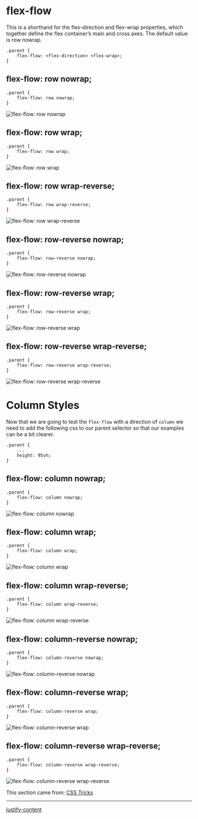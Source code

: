 # flex-flow
This is a shorthand for the flex-direction and flex-wrap properties, which together define the flex container’s main and cross axes. The default value is row nowrap.

```
.parent {
    flex-flow: <flex-direction> <flex-wrap>;
}
```

## flex-flow: row nowrap;
```
.parent {
    flex-flow: row nowrap;
}
```
![flex-flow: row nowrap](./screenshots/00%20-%20flex-flow_row_nowrap.png)

## flex-flow: row wrap;
```
.parent {
    flex-flow: row wrap;
}
```
![flex-flow: row wrap](./screenshots/01%20-%20flex-flow_row_wrap.png)

## flex-flow: row wrap-reverse;
```
.parent {
    flex-flow: row wrap-reverse;
}
```
![flex-flow: row wrap-reverse](./screenshots/02%20-%20flex-flow_row_wrap-reverse.png)

## flex-flow: row-reverse nowrap;
```
.parent {
    flex-flow: row-reverse nowrap;
}
```
![flex-flow: row-reverse nowrap](./screenshots/03%20-%20flex-flow_row-reverse_nowrap.png)

## flex-flow: row-reverse wrap;
```
.parent {
    flex-flow: row-reverse wrap;
}
```
![flex-flow: row-reverse wrap](./screenshots/04%20-%20flex-flow_row-reverse_wrap.png)

## flex-flow: row-reverse wrap-reverse;
```
.parent {
    flex-flow: row-reverse wrap-reverse;
}
```
![flex-flow: row-reverse wrap-reverse](./screenshots/05%20-%20flex-flow_row-reverse_wrap-reverse.png)

# Column Styles
Now that we are going to test the `flex-flow` with a direction of `column` we need to add the following css to our parent selector so that our examples can be a bit clearer.
```
.parent {
    ...
    height: 95vh;
}
```

## flex-flow: column nowrap;
```
.parent {
    flex-flow: column nowrap;
}
```
![flex-flow: column nowrap](./screenshots/06%20-%20flex-flow_column_nowrap.png)

## flex-flow: column wrap;
```
.parent {
    flex-flow: column wrap;
}
```
![flex-flow: column wrap](./screenshots/07%20-%20flex-flow_column_wrap.png)

## flex-flow: column wrap-reverse;
```
.parent {
    flex-flow: column wrap-reverse;
}
```
![flex-flow: column wrap-reverse](./screenshots/08%20-%20flex-flow_column_wrap-reverse.png)

## flex-flow: column-reverse nowrap;
```
.parent {
    flex-flow: column-reverse nowrap;
}
```
![flex-flow: column-reverse nowrap](./screenshots/09%20-%20flex-flow_column-reverse_nowrap.png)

## flex-flow: column-reverse wrap;
```
.parent {
    flex-flow: column-reverse wrap;
}
```
![flex-flow: column-reverse wrap](./screenshots/10%20-%20flex-flow_column-reverse_wrap.png)

## flex-flow: column-reverse wrap-reverse;
```
.parent {
    flex-flow: column-reverse wrap-reverse;
}
```
![flex-flow: column-reverse wrap-reverse](./screenshots/05%20-%20flex-flow_column-reverse_wrap-reverse.png)

This section came from: [CSS Tricks](https://css-tricks.com/snippets/css/a-guide-to-flexbox/)

- - -

[justify-content](./../04%20-%20justify-content/)